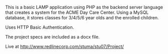 This is a basic LAMP application using PHP as the backend server language that creates a system for the ACME Day Care Center.  Using a MySQL database, it stores classes for 3/4/5/6 year olds and the enrolled children.

Uses HTTP Basic Authentication.

The project specs are included as a docx file.

Live at <http://www.redlinecorp.com/stuma/stu07/Project/>